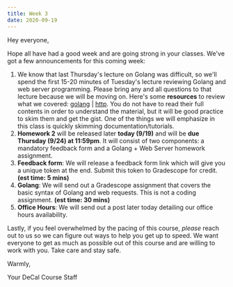 ```yaml
---
title: Week 3
date: 2020-09-19
---
```


Hey everyone,

Hope all have had a good week and are going strong in your classes. We've got a few announcements for this coming week:

1. We know that last Thursday's lecture on Golang was difficult, so we'll spend the first 15-20 minutes of Tuesday's lecture reviewing Golang and web server programming. Please bring any and all questions to that lecture because we will be moving on. Here's some **resources** to review what we covered: [golang](https://medium.com/@hugo.bjarred/rest-api-with-golang-and-mux-e934f581b8b5) | [http](https://www.tutorialspoint.com/http/http_quick_guide.htm). You do not have to read their full contents in order to understand the material, but it will be good practice to skim them and get the gist. One of the things we will emphasize in this class is quickly skimming documentation/tutorials.
2. **Homework 2** will be released later **today (9/19)** and will be **due Thursday (9/24) at 11:59pm**. It will consist of two components: a mandatory feedback form and a Golang + Web Server homework assignment.
3. **Feedback form**: We will release a feedback form link which will give you a unique token at the end. Submit this token to Gradescope for credit. **(est time: 5 mins)**
4. **Golang**: We will send out a Gradescope assignment that covers the basic syntax of Golang and web requests. This is not a coding assignment. **(est time: 30 mins)**
5. **Office Hours**: We will send out a post later today detailing our office hours availability.

Lastly, if you feel overwhelmed by the pacing of this course, *please* reach out to us so we can figure out ways to help you get up to speed. We want everyone to get as much as possible out of this course and are willing to work with you. Take care and stay safe.

Warmly,

Your DeCal Course Staff
